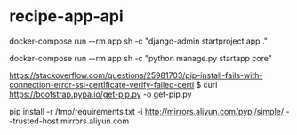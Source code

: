 # recipe-app-api


docker-compose run --rm app sh -c "django-admin startproject app ."

docker-compose run --rm app sh -c "python manage.py startapp core"




https://stackoverflow.com/questions/25981703/pip-install-fails-with-connection-error-ssl-certificate-verify-failed-certi
$ curl https://bootstrap.pypa.io/get-pip.py -o get-pip.py

pip install -r /tmp/requirements.txt -i http://mirrors.aliyun.com/pypi/simple/ --trusted-host mirrors.aliyun.com